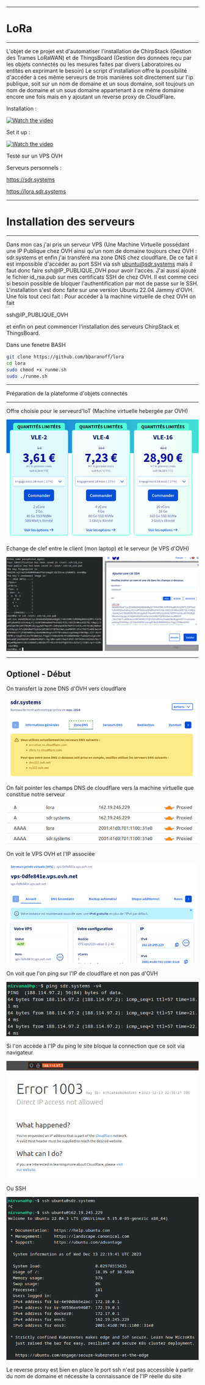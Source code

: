 ------
# LoRa
------

L'objet de ce projet est d'automatiser l'installation de ChirpStack (Gestion des Trames LoRaWAN) et de ThingsBoard 
(Gestion des données reçu par les objets connectés ou les mesures faites par divers Laboratoires ou entités en exprimant le besoin)
Le script d'installation offre la possibilité d'accéder à ces même serveurs de trois manières soit directement sur l'ip publique,
soit sur un nom de domaine et un sous domaine, soit toujours un nom de domaine et un sous domaine appartenant à ce même domaine encore une fois
mais en y ajoutant un reverse proxy de CloudFlare.

Installation :  

[![Watch the video](https://raw.githubusercontent.com/bbaranoff/lora/main/my.gif)](https://www.youtube.com/watch?v=cwH5qIvN_4E)

Set it up :  

[![Watch the video](https://raw.githubusercontent.com/bbaranoff/lora/main/my2.gif)](https://www.youtube.com/watch?v=2qsGmbTFw6k)


Testé sur un VPS OVH  

Serveurs personnels :  

https://sdr.systems  

https://lora.sdr.systems  

---------------------------
# Installation des serveurs
---------------------------

Dans mon cas j'ai pris un serveur VPS (Une Machine Virtuelle possédant une IP Publique chez OVH ainsi qu'un nom de domaine toujours chez OVH : sdr.systems
et enfin j'ai transféré ma zone DNS chez cloudflare.
De ce fait il est impossible d'accéder au port SSH via ssh ubuntu@sdr.systems mais il faut donc faire ssh@IP_PUBLIQUE_OVH pour avoir l'accès.
J'ai aussi ajouté le fichier id_rsa.pub sur mes certificats SSH de chez OVH. Il est comme ceci si besoin possible de bloquer l'authentification par mot
de passe sur le SSH. L'installation s'est donc faite sur une version Ubuntu 22.04 Jammy d'OVH. Une fois tout ceci fait : Pour accéder à la machine virtuelle de chez OVH on fait

ssh@IP_PUBLIQUE_OVH

et enfin on peut commencer l'installation des serveurs ChirpStack et ThingsBoard.

Dans une fenetre BASH

```bash
git clone https://github.com/bbaranoff/lora
cd lora
sudo chmod +x runme.sh
sudo ./runme.sh
```

-----------------------------------------------

Préparation de la plateforme d'objets connectés

-----------------------------------------------

Offre choisie pour le serveurd'IoT (Machine virtuelle hebergée par OVH)  

[![text](https://raw.githubusercontent.com/bbaranoff/lora/main/VPS_Offre_OVH.png)](https://www.ovhcloud.com/fr/vps/limited-edition/)  


Echange de clef entre le client (mon laptop) et le serveur (le VPS d'OVH)  

[![text](https://raw.githubusercontent.com/bbaranoff/lora/main/ssh_key.png)](https://www.ovh.com/manager/#/dedicated/billing/autorenew/ssh)  

--------------------------------------------------------------------------------------
Optionel - Début
--------------------------------------------------------------------------------------

On transfert la zone DNS d'OVH vers cloudflare  

[![text](https://raw.githubusercontent.com/bbaranoff/lora/main/ovh_to_cloudflare_dns.jpg)](https://www.ovh.com)  

On fait pointer les champs DNS de cloudflare vers la machine virtuelle que constitue notre serveur

[![text](https://raw.githubusercontent.com/bbaranoff/lora/main/dns_cloudflare.jpg)](https://www.cloudflare.com)  

On voit le VPS OVH et l'IP associée  

![text](https://raw.githubusercontent.com/bbaranoff/lora/main/vps_ovh.jpg)  

On voit que l'on ping sur l'IP de cloudflare et non pas d'OVH  

![text](https://raw.githubusercontent.com/bbaranoff/lora/main/ping_sdr_systems.jpg)  

Si l'on accède à l'IP du ping le site bloque la connection que ce soit via navigateur  

![text](https://raw.githubusercontent.com/bbaranoff/lora/main/direct_ip_ban.jpg)  

Ou SSH  

![text](https://raw.githubusercontent.com/bbaranoff/lora/main/ssh_proxied_direct.jpg)  

Le reverse proxy est bien en place le port ssh n'est pas accessible à partir du nom de domaine et nécessite la connaissance de l'IP réelle du site


